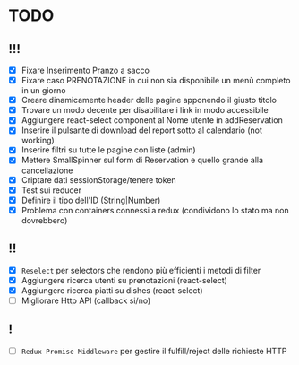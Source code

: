 # TODO

## !!!
- [x] Fixare Inserimento Pranzo a sacco
- [x] Fixare caso PRENOTAZIONE in cui non sia disponibile un menù completo in un giorno
- [x] Creare dinamicamente header delle pagine apponendo il giusto titolo
- [x] Trovare un modo decente per disabilitare i link in modo accessibile
- [x] Aggiungere react-select component al Nome utente in addReservation
- [x] Inserire il pulsante di download del report sotto al calendario (not working)
- [x] Inserire filtri su tutte le pagine con liste (admin)
- [x] Mettere SmallSpinner sul form di Reservation e quello grande alla cancellazione
- [x] Criptare dati sessionStorage/tenere token
- [x] Test sui reducer
- [x] Definire il tipo dell'ID (String|Number)
- [x] Problema con containers connessi a redux (condividono lo stato ma non dovrebbero)

## !!
- [x] `Reselect` per selectors che rendono più efficienti i metodi di filter
- [x] Aggiungere ricerca utenti su prenotazioni (react-select)
- [x] Aggiungere ricerca piatti su dishes (react-select)
- [ ] Migliorare Http API (callback si/no)

## !

- [ ] `Redux Promise Middleware` per gestire il fulfill/reject delle richieste HTTP
